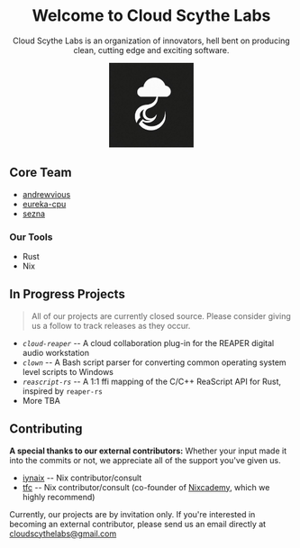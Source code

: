<h1 align="center">Welcome to Cloud Scythe Labs</h1>
<p align="center">Cloud Scythe Labs is an organization of innovators, hell bent on producing clean, cutting edge and exciting software.</p>
<p align="center"><img src="https://raw.githubusercontent.com/Cloud-Scythe-Labs/.github/main/profile/cloud_reaper.jpeg" alt="cloud-reaper logo" width="150"/></p>

## Core Team
- [andrewvious](github.com/andrewvious)
- [eureka-cpu](github.com/eureka-cpu)
- [sezna](github.com/sezna)

### Our Tools
- Rust
- Nix

## In Progress Projects
> All of our projects are currently closed source. Please consider giving us a follow to track releases as they occur.
- _`cloud-reaper`_ -- A cloud collaboration plug-in for the REAPER digital audio workstation
- _`clown`_ -- A Bash script parser for converting common operating system level scripts to Windows
- _`reascript-rs`_ -- A 1:1 ffi mapping of the C/C++ ReaScript API for Rust, inspired by `reaper-rs`
- More TBA

## Contributing
**A special thanks to our external contributors:**
Whether your input made it into the commits or not, we appreciate all of the support you've given us.

- [iynaix](github.com/iynaix) -- Nix contributor/consult
- [tfc](github.com/tfc) -- Nix contributor/consult (co-founder of [Nixcademy](https://nixcademy.com/), which we highly recommend)

Currently, our projects are by invitation only. If you're interested in becoming an external contributor, please send us an email directly at cloudscythelabs@gmail.com
